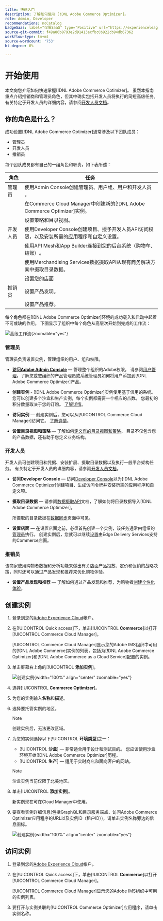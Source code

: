 ```yaml
---
title: 快速入门
description: 了解如何使用 [!DNL Adobe Commerce Optimizer]。
role: Admin, Developer
recommendations: noCatalog
badgeSaas: label="仅限SaaS" type="Positive" url="https://experienceleague.adobe.com/en/docs/commerce/user-guides/product-solutions" tooltip="仅适用于Adobe Commerce as a Cloud Service和Adobe Commerce Optimizer项目(Adobe管理的SaaS基础架构)。"
source-git-commit: f49a86b8793e2d91413acfbc0b922cb94db67362
workflow-type: tm+mt
source-wordcount: '753'
ht-degree: 0%

---
```


# 开始使用

本文向您介绍如何快速掌握[!DNL Adobe Commerce Optimizer]。 虽然本指南重点介绍推销商和管理员角色，但其中确实包括开发人员将执行的简短高级任务。 有关特定于开发人员的详细内容，请参阅[开发人员文档](https://developer-stage.adobe.com/commerce/services/composable-catalog/)。

## 你的角色是什么？

成功设置[!DNL Adobe Commerce Optimizer]通常涉及以下团队成员：

- 管理员
- 开发人员
- 推销员

每个团队成员都有自己的一组角色和职责，如下表所述：

| 角色 | 任务 |
|---|---|
| 管理员 | 使用Admin Console创建管理员、用户组、用户和开发人员&#x200B;。 |
|  | 在Commerce Cloud Manager中创建新的[!DNL Adobe Commerce Optimizer]实例&#x200B;。 |
|  | 设置策略和目录视图。 |
| 开发人员 | 使用Developer Console创建项目、授予开发人员API访问权限，以及安装所需的应用程序和自定义设置。 |
|  | 使用API Mesh和App Builder连接到您的后台系统（购物车、结账）&#x200B;。 |
|  | 使用Merchandising Services数据摄取API从现有商务解决方案中摄取目录数据&#x200B;。 |
|  | 设置您的店面 |
| 推销员 | 设置产品发现&#x200B;。 |
|  | 设置产品推荐。 |

每个角色都在[!DNL Adobe Commerce Optimizer]环境的成功载入和启动中起着不可或缺的作用。 下图显示了组织中每个角色从高层次开始到完成的工作流：

![高级工作流](./assets/high-level-workflow.png){zoomable="yes"}

### 管理员

管理员负责设置实例，管理组织的用户、组和权限。

- **[访问Adobe Admin Console](https://helpx.adobe.com/enterprise/admin-guide.html)** — 管理整个组织的Adobe权限。 请参阅[用户管理](./user-management.md)，了解您或您组织的产品管理员或系统管理员如何将用户添加到[!DNL Adobe Commerce Optimizer]产品。

- **创建实例** - [!DNL Adobe Commerce Optimizer]实例使用基于信用的系统。 您可以创建多个沙盒和生产实例，每个实例都需要一个相应的点数。 您最初的积分数量取决于您的订购。 [了解详情](#create-an-instance)。

- **访问实例** — 创建实例后，您可以从[!UICONTROL Commerce Cloud Manager]访问它。 [了解详情](#access-an-instance)。

- **设置目录视图和策略** — 了解如何[定义您的目录视图和策略](./setup/catalog-view.md)。 目录不仅包含您的产品数据，还有助于您定义业务结构。

### 开发人员

开发人员可创建项目和凭据、安装扩展、摄取目录数据以及执行一般平台架构任务。 有关特定于开发人员的详细内容，请参阅[开发人员文档](https://developer-stage.adobe.com/commerce/services/composable-catalog/)。

- **访问Developer Console** — 访问[Developer Console](https://developer.adobe.com/developer-console/docs/guides/getting-started)以为[!DNL Adobe Commerce Optimizer]创建项目、生成访问令牌并安装所需的应用程序和自定义项。

- **摄取目录数据** — 请参阅[数据摄取API](https://developer-stage.adobe.com/commerce/services/composable-catalog/data-ingestion/using-the-api/)文档，了解如何将目录数据导入[!DNL Adobe Commerce Optimizer]。

  所摄取的目录数据在[数据同步](./setup/data-sync.md)页面中可见。

- **设置店面** — 在设置店面之前，必须首先创建一个实例，该任务通常由组织的[管理员](#administrator)执行。 创建实例后，您就可以继续[设置](./storefront.md)由Edge Delivery Services支持的Commerce店面。

### 推销员

该商家使用购物者数据和分析功能来做出有关店面产品投放、定价和促销的战略决策，同时还可以通过产品发现和推荐来优化购物体验。

- **设置产品发现和推荐** — 了解如何通过产品发现和推荐，为购物者[创建个性化体验](./merchandising/overview.md)。

## 创建实例

1. 登录到您的[Adobe Experience Cloud](https://experience.adobe.com/)帐户。

1. 在[!UICONTROL Quick access]下，单击&#x200B;[!UICONTROL **Commerce**]&#x200B;以打开[!UICONTROL Commerce Cloud Manager]。

   [!UICONTROL Commerce Cloud Manager]显示您的Adobe IMS组织中可用的[!DNL Adobe Commerce]实例的列表，包括为[!DNL Adobe Commerce Optimizer]和[!DNL Adobe Commerce as a Cloud Service]配置的实例。

1. 单击屏幕右上角的&#x200B;[!UICONTROL **添加实例**]。

   ![创建实例](./assets/create-aco-instance.png){width="100%" align="center" zoomable="yes"}

1. 选择&#x200B;[!UICONTROL **Commerce Optimizer**]。

1. 为您的实例输入&#x200B;**名称**&#x200B;和&#x200B;**描述**。

1. 选择要托管实例的地区。

   >[!NOTE]
   >
   >创建实例后，无法更改区域。

1. 为您的实例选择以下&#x200B;[!UICONTROL **环境类型**]&#x200B;之一：

   - [!UICONTROL **沙盒**] — 非常适合用于设计和测试目的。 您应该使用沙盒环境开始[!DNL Adobe Commerce Optimizer]历程。
   - [!UICONTROL **生产**] — 适用于实时商店和面向客户的网站。

   >[!NOTE]
   >
   >沙盒实例当前仅限于北美地区。

1. 单击&#x200B;[!UICONTROL **添加实例**]。

   新实例现在可在Cloud Manager中使用。

1. 要查看实例详细信息(包括GraphQL和目录服务端点、访问Adobe Commerce Optimizer应用程序的URL以及实例ID（租户ID）)，请单击实例名称旁边的信息图标。

   ![创建实例](./assets/aco-instance-details.png){width="100%" align="center" zoomable="yes"}

## 访问实例

1. 登录到您的[Adobe Experience Cloud](https://experience.adobe.com/)帐户。

1. 在[!UICONTROL Quick access]下，单击&#x200B;[!UICONTROL **Commerce**]&#x200B;以打开[!UICONTROL Commerce Cloud Manager]。

   [!UICONTROL Commerce Cloud Manager]显示您的Adobe IMS组织中可用的实例列表。

1. 要打开与实例关联的[!UICONTROL Commerce Optimizer]应用程序，请单击实例名称。


